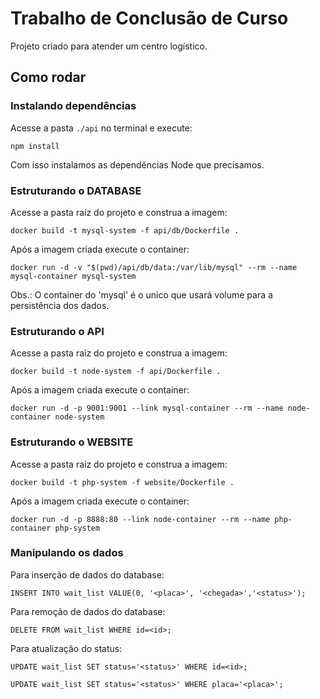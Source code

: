 # Trabalho de Conclusão de Curso

Projeto criado para atender um centro logístico.

## Como rodar

### Instalando dependências
Acesse a pasta `./api` no terminal e execute:
```
npm install
```

Com isso instalamos as dependências Node que precisamos.

### Estruturando o DATABASE
Acesse a pasta raíz do projeto e construa a imagem:

```
docker build -t mysql-system -f api/db/Dockerfile .
```
Após a imagem criada execute o container:

```
docker run -d -v "$(pwd)/api/db/data:/var/lib/mysql" --rm --name mysql-container mysql-system
```
Obs.: O container do 'mysql' é o unico que usará volume para a persistência dos dados.

### Estruturando o API
Acesse a pasta raíz do projeto e construa a imagem:

```
docker build -t node-system -f api/Dockerfile .
```
Após a imagem criada execute o container:

```
docker run -d -p 9001:9001 --link mysql-container --rm --name node-container node-system
```

### Estruturando o WEBSITE
Acesse a pasta raíz do projeto e construa a imagem:

```
docker build -t php-system -f website/Dockerfile .
```
Após a imagem criada execute o container:

```
docker run -d -p 8888:80 --link node-container --rm --name php-container php-system
```

### Manipulando os dados
Para inserção de dados do database:

```
INSERT INTO wait_list VALUE(0, '<placa>', '<chegada>','<status>');
```

Para remoção de dados do database:

```
DELETE FROM wait_list WHERE id=<id>;
```

Para atualização do status:

```
UPDATE wait_list SET status='<status>' WHERE id=<id>;

UPDATE wait_list SET status='<status>' WHERE placa='<placa>';
```